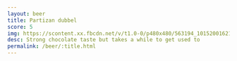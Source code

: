 ```yaml
---
layout: beer
title: Partizan dubbel
score: 5
img: https://scontent.xx.fbcdn.net/v/t1.0-0/p480x480/563194_10152001621188745_696002352_n.jpg?oh=2c12ad7718e4c2c38367a02eac38fdfc&oe=58C3AD4A
desc: Strong chocolate taste but takes a while to get used to
permalink: /beer/:title.html
---
```

